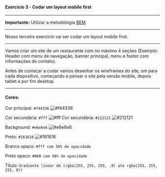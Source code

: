 #### Exercício 3 - Codar um layout mobile first

***

**Importante:** Utilizar a metodologia [BEM](https://en.bem.info/methodology/)

***

Nosso terceiro exercício vai ser codar um layout mobile first.

***

Vamos criar um site de um restaurante com no máximo 4 seções (Exemplo: Header com menu de navegação, banner principal, menu e footer com informações de contato).

Antes de começar a codar vamos desenhar os wireframes do site, um para cada dispositivo, começando a pensar o site pela versão mobile, depois tablet e por fim desktop.

***

#### Cores:

Cor principal: `#f44336` ![#f44336](https://placehold.it/25/f44336/000000?text=+)

Cor secundária: `#fff` ![#fff](https://placehold.it/25/fff/000000?text=+)
Cor secundária: `#212121` ![#212121](https://placehold.it/25/212121/000000?text=+)


Background: `#e6e6e6` ![#e6e6e6](https://placehold.it/25/e6e6e6/000000?text=+)

Preto: `#161616` ![#161616](https://placehold.it/25/161616/000000?text=+)

Branco opaco: `#fff com 50% de opacidade`

Preto opaco: `#000 com 50% de opacidade`

Título:
`Gradiente linear de (rgba(255, 255, 255, .9) até rgba(255, 255, 255, 0))`
